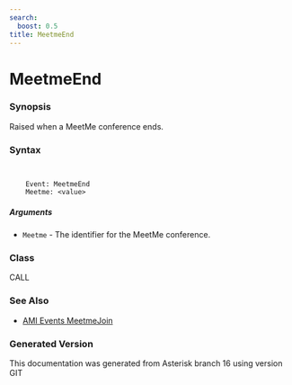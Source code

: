 ```yaml
---
search:
  boost: 0.5
title: MeetmeEnd
---
```


# MeetmeEnd

### Synopsis

Raised when a MeetMe conference ends.

### Syntax


```


    Event: MeetmeEnd
    Meetme: <value>

```
##### Arguments


* `Meetme` - The identifier for the MeetMe conference.<br>

### Class

CALL
### See Also

* [AMI Events MeetmeJoin](/Asterisk_16_Documentation/API_Documentation/AMI_Events/MeetmeJoin)


### Generated Version

This documentation was generated from Asterisk branch 16 using version GIT 